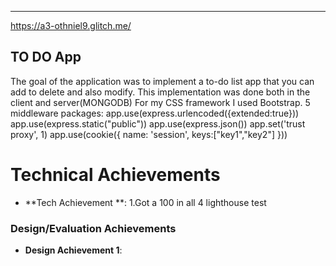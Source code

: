 

---
https://a3-othniel9.glitch.me/

## TO DO App
The goal of the application was to implement a to-do list app that you can add to delete and also modify. This implementation was done both in the client and server(MONGODB)
For my CSS framework I used Bootstrap.
5 middleware packages:
app.use(express.urlencoded({extended:true}))
app.use(express.static("public"))
app.use(express.json())
app.set('trust proxy', 1)
app.use(cookie({
name: 'session',
keys:["key1","key2"]
}))

# Technical Achievements
- **Tech Achievement **: 
1.Got a 100 in all 4 lighthouse test 

### Design/Evaluation Achievements
- **Design Achievement 1**: 
